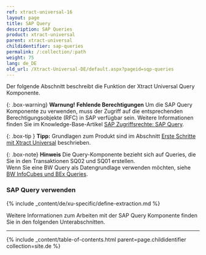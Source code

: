 ```yaml
---
ref: xtract-universal-16
layout: page
title: SAP Query
description: SAP Queries
product: xtract-universal
parent: xtract-universal
childidentifier: sap-queries
permalink: /:collection/:path
weight: 75
lang: de_DE
old_url: /Xtract-Universal-DE/default.aspx?pageid=sqp-queries
---
```


Der folgende Abschnitt beschreibt die Funktion der Xtract Universal Query Komponente.

{: .box-warning}
**Warnung!** **Fehlende Berechtigungen**
Um die SAP Query Komponente zu verwenden, muss der Zugriff auf die entsprechenden Berechtigungsobjekte (RFC) in SAP verfügbar sein. 
Weitere Informationen finden Sie im Knowledge-Base-Artikel [SAP Zugriffsrechte: SAP Query](https://kb.theobald-software.com/sap/authority-objects-sap-user-rights#sap-query).


{: .box-tip }
**Tipp:** Grundlagen zum Produkt sind im Abschnitt [Erste Schritte mit Xtract Universal](./erste-schritte) beschrieben.

{: .box-note}
**Hinweis** Die Query-Komponente bezieht sich auf Queries, die Sie in den Transaktionen SQ02 und SQ01 erstellen. <br>
Wenn Sie eine BW Query als Datengrundlage verwenden möchten, siehe [BW InfoCubes und BEx Queries](./bw-infocubes-und-bex-queries).

### SAP Query verwenden
{% include _content/de/xu-specific/define-extraction.md %}

Weitere Informationen zum Arbeiten mit der SAP Query Komponente finden Sie in den folgenden Unterabschnitten.

---

{% include _content/table-of-contents.html parent=page.childidentifier collection=site.de %}
